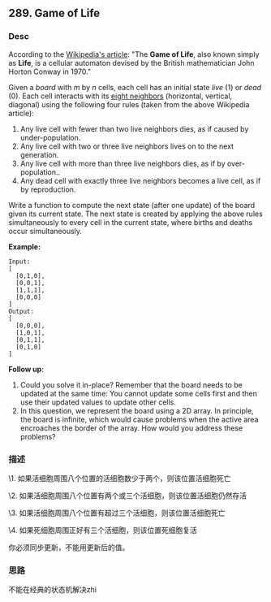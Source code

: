 ## 289. Game of Life



### Desc

According to the [Wikipedia's article](https://en.wikipedia.org/wiki/Conway's_Game_of_Life): "The **Game of Life**, also known simply as **Life**, is a cellular automaton devised by the British mathematician John Horton Conway in 1970."

Given a *board* with *m* by *n* cells, each cell has an initial state *live* (1) or *dead* (0). Each cell interacts with its [eight neighbors](https://en.wikipedia.org/wiki/Moore_neighborhood) (horizontal, vertical, diagonal) using the following four rules (taken from the above Wikipedia article):

1. Any live cell with fewer than two live neighbors dies, as if caused by under-population.
2. Any live cell with two or three live neighbors lives on to the next generation.
3. Any live cell with more than three live neighbors dies, as if by over-population..
4. Any dead cell with exactly three live neighbors becomes a live cell, as if by reproduction.

Write a function to compute the next state (after one update) of the board given its current state. The next state is created by applying the above rules simultaneously to every cell in the current state, where births and deaths occur simultaneously.

**Example:**

```
Input: 
[
  [0,1,0],
  [0,0,1],
  [1,1,1],
  [0,0,0]
]
Output: 
[
  [0,0,0],
  [1,0,1],
  [0,1,1],
  [0,1,0]
]
```

**Follow up**:

1. Could you solve it in-place? Remember that the board needs to be updated at the same time: You cannot update some cells first and then use their updated values to update other cells.
2. In this question, we represent the board using a 2D array. In principle, the board is infinite, which would cause problems when the active area encroaches the border of the array. How would you address these problems?



### 描述

\1. 如果活细胞周围八个位置的活细胞数少于两个，则该位置活细胞死亡

\2. 如果活细胞周围八个位置有两个或三个活细胞，则该位置活细胞仍然存活

\3. 如果活细胞周围八个位置有超过三个活细胞，则该位置活细胞死亡

\4. 如果死细胞周围正好有三个活细胞，则该位置死细胞复活



你必须同步更新，不能用更新后的值。





### 思路

不能在经典的状态机解决zhi